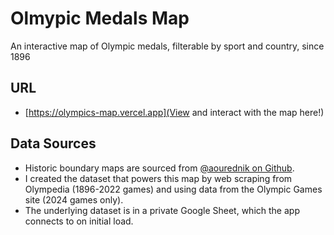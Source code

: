 # Olmypic Medals Map
An interactive map of Olympic medals, filterable by sport and country, since 1896

## URL
- [https://olympics-map.vercel.app](View and interact with the map here!)

## Data Sources
- Historic boundary maps are sourced from [@aourednik on Github](https://github.com/aourednik/historical-basemaps/tree/master).
- I created the dataset that powers this map by web scraping from Olympedia (1896-2022 games) and using data from the Olympic Games site (2024 games only).
- The underlying dataset is in a private Google Sheet, which the app connects to on initial load.
